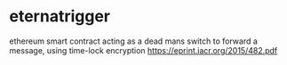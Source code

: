 # eternatrigger

ethereum smart contract acting as a dead mans switch to forward a message, using time-lock encryption
https://eprint.iacr.org/2015/482.pdf
